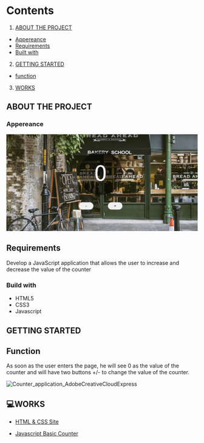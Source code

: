  # Contents

1. [ABOUT THE PROJECT](README.md#about-the-project)

- [Appereance](README.md#appereance)
- [Requirements](README.md#requirements)
- [Built with](README.md#build-with)

2. [GETTING STARTED](README.md#getting-started)
- [function](README.md#function)

3. [WORKS](README.md#works)

## ABOUT THE PROJECT

### Appereance

<img src="assets/img/Counter application.png" width=700px>

## Requirements

Develop a JavaScript application that allows the user to increase and decrease the value of the counter

### Build with

- HTML5
- CSS3
- Javascript

## GETTING STARTED

## Function

As soon as the user enters the page, he will see 0 as the value of the counter and will have two buttons +/- to change the value of the counter.

![Counter_application_AdobeCreativeCloudExpress](https://user-images.githubusercontent.com/101564006/163794337-4f47261d-7312-4e2e-ac3d-e2bee4235891.gif)

## 💻WORKS

- [HTML & CSS Site](https://625d3eb737f5c32fb98822ec--spectacular-biscuit-ec7dd4.netlify.app/)

- [Javascript Basic Counter](https://625d3dd0854d191f8d90975b--sparkly-crisp-c4fe7b.netlify.app/)




